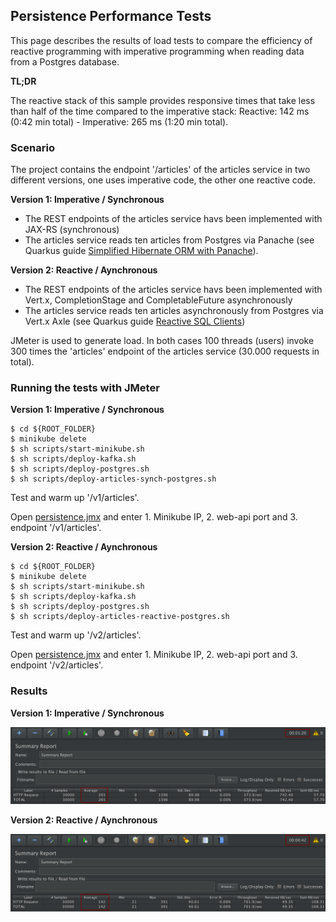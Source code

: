 ## Persistence Performance Tests

This page describes the results of load tests to compare the efficiency of reactive programming with imperative programming when reading data from a Postgres database.

**TL;DR**

The reactive stack of this sample provides responsive times that take less than half of the time compared to the imperative stack: Reactive: 142 ms (0:42 min total) - Imperative: 265 ms (1:20 min total).

### Scenario

The project contains the endpoint '/articles' of the articles service in two different versions, one uses imperative code, the other one reactive code.

**Version 1: Imperative / Synchronous**

* The REST endpoints of the articles service havs been implemented with JAX-RS (synchronous)
* The articles service reads ten articles from Postgres via Panache (see Quarkus guide [Simplified Hibernate ORM with Panache](https://quarkus.io/guides/hibernate-orm-panache)).

**Version 2: Reactive / Aynchronous**

* The REST endpoints of the articles service havs been implemented with Vert.x, CompletionStage and CompletableFuture asynchronously
* The articles service reads ten articles asynchronously from Postgres via Vert.x Axle (see Quarkus guide [Reactive SQL Clients](https://quarkus.io/guides/reactive-sql-clients))

JMeter is used to generate load. In both cases 100 threads (users) invoke 300 times the 'articles' endpoint of the articles service (30.000 requests in total).

### Running the tests with JMeter

**Version 1: Imperative / Synchronous**

```
$ cd ${ROOT_FOLDER}
$ minikube delete
$ sh scripts/start-minikube.sh
$ sh scripts/deploy-kafka.sh
$ sh scripts/deploy-postgres.sh
$ sh scripts/deploy-articles-synch-postgres.sh
```

Test and warm up '/v1/articles'.

Open [persistence.jmx](persistence.jmx) and enter 1. Minikube IP, 2. web-api port and 3. endpoint '/v1/articles'.

**Version 2: Reactive / Aynchronous**

```
$ cd ${ROOT_FOLDER}
$ minikube delete
$ sh scripts/start-minikube.sh
$ sh scripts/deploy-kafka.sh
$ sh scripts/deploy-postgres.sh
$ sh scripts/deploy-articles-reactive-postgres.sh
```

Test and warm up '/v2/articles'.

Open [persistence.jmx](persistence.jmx) and enter 1. Minikube IP, 2. web-api port and 3. endpoint '/v2/articles'.

### Results

**Version 1: Imperative / Synchronous**

<kbd><img src="persistence-panache.png" /></kbd>

**Version 2: Reactive / Aynchronous**

<kbd><img src="persistence-reactive.png" /></kbd>